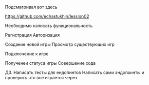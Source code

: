 Подсматривал вот здесь



https://github.com/echastukhin/lession02

Необходимо написать функциональность

Регистрация
Авторизация

Создание новой игры
Просмотр существующих игр

Подключение к игре

Полученеи статуса игры
Совершение хода

ДЗ. Написать тесты для ендопинтов
Написать сами эндопоинты и проверить что все играется
 через 


